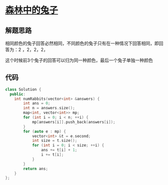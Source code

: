 

# [森林中的兔子](https://leetcode.cn/problems/rabbits-in-forest/)

## 解题思路

相同颜色的兔子回答必然相同，不同颜色的兔子只有在一种情况下回答相同，即回答为：2 ，2，2，2，

这个时候前3个兔子的回答可以归为同一种颜色，最后一个兔子单独一种颜色

## 代码

```cpp
class Solution {
  public:
    int numRabbits(vector<int> &answers) {
        int ans = 0;
        int n = answers.size();
        map<int, vector<int>> mp;
        for (int i = 0; i < n; ++i) {
            mp[answers[i]].push_back(answers[i]);
        }
        for (auto e : mp) {
            vector<int> &t = e.second;
            int size = t.size();
            for (int i = 0; i < size; ++i) {
                ans += t[i] + 1;
                i += t[i];
            }
        }
        return ans;
    }
};

```

